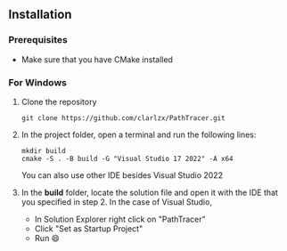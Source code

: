 ## Installation
### Prerequisites
- Make sure that you have CMake installed
### For Windows
1. Clone the repository
    ```
    git clone https://github.com/clarlzx/PathTracer.git
    ```

2. In the project folder, open a terminal and run the following lines:
    ```
    mkdir build
    cmake -S . -B build -G "Visual Studio 17 2022" -A x64
    ```
    You can also use other IDE besides Visual Studio 2022

3. In the **build** folder, locate the solution file and open it with the IDE that you specified in step 2. In the case of Visual Studio, 
    - In Solution Explorer right click on "PathTracer"
    - Click "Set as Startup Project"
    - Run :smile: 